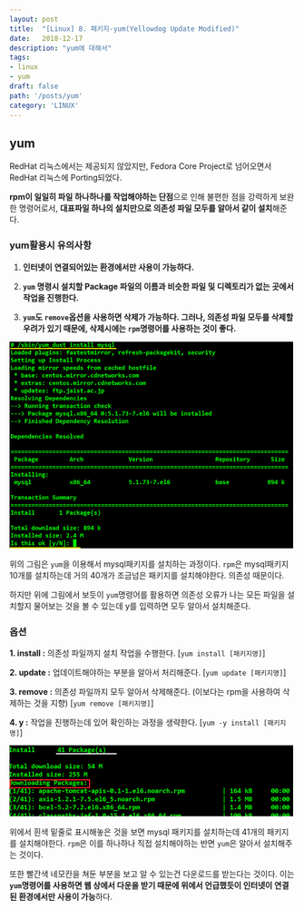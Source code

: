 ```yaml
---
layout: post
title:  "[Linux] 8. 패키지-yum(Yellowdog Update Modified)"
date:   2018-12-17
description: "yum에 대해서"
tags:
- linux
- yum
draft: false
path: '/posts/yum'
category: 'LINUX'
---
```


## yum



RedHat 리눅스에서는 제공되지 않았지만, Fedora Core Project로 넘어오면서 RedHat 리눅스에 Porting되었다. 

**rpm이 일일히 파일 하나하나를 작업해야하는 단점**으로 인해 불편한 점을 강력하게 보완한 명령어로서, **대표파일 하나의 설치만으로 의존성 파일 모두를 알아서 같이 설치**해준다.



### yum활용시 유의사항

1. **인터넷이 연결되어있는 환경에서만 사용이 가능하다.**

2. **`yum` 명령시 설치할 Package 파일의 이름과 비슷한 파일 및 디렉토리가 없는 곳에서 작업을 진행한다.**

3. **`yum`도 `remove`옵션을 사용하면 삭제가 가능하다. 그러나, 의존성 파일 모두를 삭제할 우려가 있기 때문에, 삭제시에는 `rpm`명령어를 사용하는 것이 좋다.**



![linux](/assets/img/yum1.png)



위의 그림은 `yum`을 이용해서 mysql패키지를 설치하는 과정이다. `rpm`은 mysql패키지 10개를 설치하는데 거의 40개가 조금넘은 패키지를 설치해야한다. 의존성 때문이다. 

하지만 위에 그림에서 보듯이 `yum`명령어를 활용하면 의존성 오류가 나는 모든 파일을 설치할지 물어보는 것을 볼 수 있는데 y를 입력하면 모두 알아서 설치해준다.



### 옵션

**1. install  :** 의존성 파일까지 설치 작업을 수행한다. [`yum install [패키지명]`]

**2. update   :** 업데이트해야하는 부분을 알아서 처리해준다. [`yum update [패키지명]`]

**3. remove   :** 의존성 파일까지 모두 알아서 삭제해준다. (이보다는 rpm을 사용하여 삭제하는 것을 지향) [`yum remove [패키지명]`]

**4. y   :** 작업을 진행하는데 있어 확인하는 과정을 생략한다. [`yum -y install [패키지명]`]




![linux](/assets/img/yum2.png)



위에서 흰색 밑줄로 표시해놓은 것을 보면 mysql 패키지를 설치하는데 41개의 패키지를 설치해야한다. `rpm`은 이를 하나하나 직접 설치해야하는 반면 `yum`은 알아서 설치해주는 것이다.

또한 빨간색 네모칸을 쳐둔 부분을 보고 알 수 있는건 다운로드를 받는다는 것이다. 이는 **`yum`명령어를 사용하면 웹 상에서 다운을 받기 때문에 위에서 언급했듯이 인터넷이 연결된 환경에서만 사용이 가능**하다.
